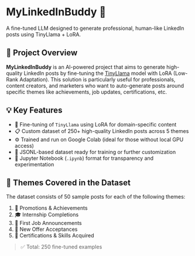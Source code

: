 # MyLinkedInBuddy 🚀
A fine-tuned LLM designed to generate professional, human-like LinkedIn posts using TinyLlama + LoRA.

## 🧠 Project Overview

**MyLinkedInBuddy** is an AI-powered project that aims to generate high-quality LinkedIn posts by fine-tuning the [TinyLlama](https://huggingface.co/TinyLlama) model with LoRA (Low-Rank Adaptation). This solution is particularly useful for professionals, content creators, and marketers who want to auto-generate posts around specific themes like achievements, job updates, certifications, etc.

## 💡 Key Features

- 📌 Fine-tuning of `TinyLlama` using LoRA for domain-specific content
- 📋 Custom dataset of 250+ high-quality LinkedIn posts across 5 themes
- ⚙️ Trained and run on Google Colab (ideal for those without local GPU access)
- 🧾 JSONL-based dataset ready for training or further customization
- 🧪 Jupyter Notebook (`.ipynb`) format for transparency and experimentation

## 📝 Themes Covered in the Dataset

The dataset consists of 50 sample posts for each of the following themes:

1. 🎉 Promotions & Achievements  
2. 🎓 Internship Completions  
3. 👔 First Job Announcements  
4. 💼 New Offer Acceptances  
5. 📜 Certifications & Skills Acquired

> ✅ Total: 250 fine-tuned examples
